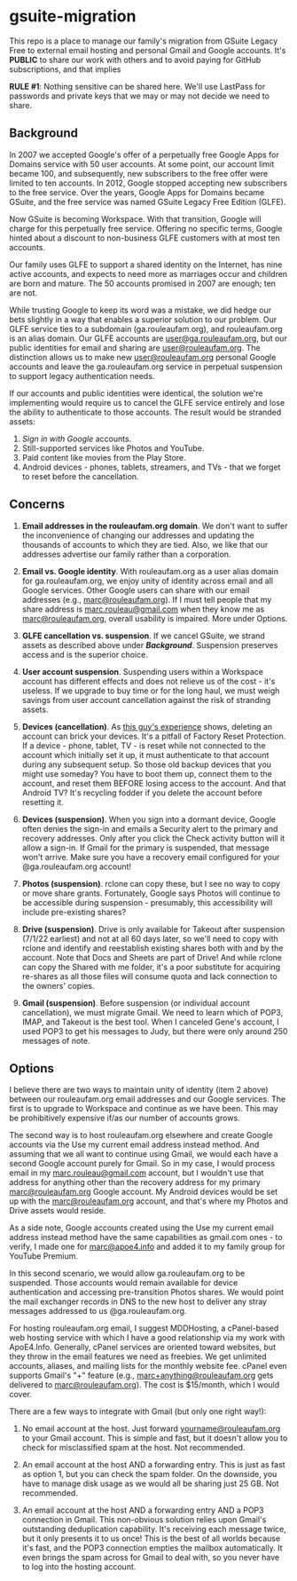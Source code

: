 # gsuite-migration

This repo is a place to manage our family's migration from GSuite Legacy Free to external email hosting and personal Gmail and Google accounts. It's **PUBLIC** to share our work with others and to avoid paying for GitHub subscriptions, and that implies

**RULE #1**: Nothing sensitive can be shared here. We'll use LastPass for passwords and private keys that we may or may not decide we need to share.

## Background

In 2007 we accepted Google's offer of a perpetually free Google Apps for Domains service with 50 user accounts. At some point, our account limit became 100, and subsequently, new subscribers to the free offer were limited to ten accounts. In 2012, Google stopped accepting new subscribers to the free service. Over the years, Google Apps for Domains became GSuite, and the free service was named GSuite Legacy Free Edition (GLFE).

Now GSuite is becoming Workspace. With that transition, Google will charge for this perpetually free service. Offering no specific terms, Google hinted about a discount to non-business GLFE customers with at most ten accounts.

Our family uses GLFE to support a shared identity on the Internet, has nine active accounts, and expects to need more as marriages occur and children are born and mature. The 50 accounts promised in 2007 are enough; ten are not.

While trusting Google to keep its word was a mistake, we did hedge our bets slightly in a way that enables a superior solution to our problem. Our GLFE service ties to a subdomain (ga.rouleaufam.org), and rouleaufam.org is an alias domain. Our GLFE accounts are user@ga.rouleaufam.org, but our public identities for email and sharing are user@rouleaufam.org. The distinction allows us to make new user@rouleaufam.org personal Google accounts and leave the ga.rouleaufam.org service in perpetual suspension to support legacy authentication needs.

If our accounts and public identities were identical, the solution we're implementing would require us to cancel the GLFE service entirely and lose the ability to authenticate to those accounts. The result would be stranded assets:

1. _Sign in with Google_ accounts.
2. Still-supported services like Photos and YouTube.
3. Paid content like movies from the Play Store.
4. Android devices - phones, tablets, streamers, and TVs - that we forget to reset before the cancellation.

## Concerns

1. __Email addresses in the rouleaufam.org domain__. We don't want to suffer the inconvenience of changing our addresses and updating the thousands of accounts to which they are tied. Also, we like that our addresses advertise our family rather than a corporation.

2. __Email vs. Google identity__. With rouleaufam.org as a user alias domain for ga.rouleaufam.org, we enjoy unity of identity across email and all Google services. Other Google users can share with our email addresses (e.g., marc@rouleaufam.org). If I must tell people that my share address is marc.rouleau@gmail.com when they know me as marc@rouleaufam.org, overall usability is impaired. More under Options.

3. __GLFE cancellation vs. suspension__. If we cancel GSuite, we strand assets as described above under ___Background___. Suspension preserves access and is the superior choice.

4. __User account suspension__. Suspending users within a Workspace account has different effects and does not relieve us of the cost - it's useless. If we upgrade to buy time or for the long haul, we must weigh savings from user account cancellation against the risk of stranding assets.

5. __Devices (cancellation)__. As [this guy's experience](https://support.google.com/a/thread/8686383/leaving-gsuite-experience) shows, deleting an account can brick your devices. It's a pitfall of Factory Reset Protection. If a device - phone, tablet, TV - is reset while not connected to the account which initially set it up, it must authenticate to that account during any subsequent setup. So those old backup devices that you might use someday? You have to boot them up, connect them to the account, and reset them BEFORE losing access to the account. And that Android TV? It's recycling fodder if you delete the account before resetting it.

6. __Devices (suspension)__. When you sign into a dormant device, Google often denies the sign-in and emails a Security alert to the primary and recovery addresses. Only after you click the Check activity button will it allow a sign-in. If Gmail for the primary is suspended, that message won't arrive. Make sure you have a recovery email configured for your @ga.rouleaufam.org account!

7. __Photos (suspension)__. rclone can copy these, but I see no way to copy or move share grants. Fortunately, Google says Photos will continue to be accessible during suspension - presumably, this accessibility will include pre-existing shares?

8. __Drive (suspension)__. Drive is only available for Takeout after suspension (7/1/22 earliest) and not at all 60 days later, so we'll need to copy with rclone and identify and reestablish existing shares both with and by the account. Note that Docs and Sheets are part of Drive! And while rclone can copy the Shared with me folder, it's a poor substitute for acquiring re-shares as all those files will consume quota and lack connection to the owners' copies.

9. __Gmail (suspension)__. Before suspension (or individual account cancellation), we must migrate Gmail. We need to learn which of POP3, IMAP, and Takeout is the best tool. When I canceled Gene's account, I used POP3 to get his messages to Judy, but there were only around 250 messages of note.

## Options

I believe there are two ways to maintain unity of identity (item 2 above) between our rouleaufam.org email addresses and our Google services. The first is to upgrade to Workspace and continue as we have been. This may be prohibitively expensive if/as our number of accounts grows.

The second way is to host rouleaufam.org elsewhere and create Google accounts via the Use my current email address instead method. And assuming that we all want to continue using Gmail, we would each have a second Google account purely for Gmail. So in my case, I would process email in my marc.rouleau@gmail.com account, but I wouldn't use that address for anything other than the recovery address for my primary marc@rouleaufam.org Google account. My Android devices would be set up with the marc@rouleaufam.org account, and that's where my Photos and Drive assets would reside.

As a side note, Google accounts created using the Use my current email address instead method have the same capabilities as gmail.com ones - to verify, I made one for marc@apoe4.info and added it to my family group for YouTube Premium.

In this second scenario, we would allow ga.rouleaufam.org to be suspended. Those accounts would remain available for device authentication and accessing pre-transition Photos shares. We would point the mail exchanger records in DNS to the new host to deliver any stray messages addressed to us @ga.rouleaufam.org.

For hosting rouleaufam.org email, I suggest MDDHosting, a cPanel-based web hosting service with which I have a good relationship via my work with ApoE4.Info. Generally, cPanel services are oriented toward websites, but they throw in the email features we need as freebies. We get unlimited accounts, aliases, and mailing lists for the monthly website fee. cPanel even supports Gmail's "+" feature (e.g., marc+anything@rouleaufam.org gets delivered to marc@rouleaufam.org). The cost is $15/month, which I would cover.

There are a few ways to integrate with Gmail (but only one right way!):

1. No email account at the host. Just forward yourname@rouleaufam.org to your Gmail account. This is simple and fast, but it doesn't allow you to check for misclassified spam at the host. Not recommended.

2. An email account at the host AND a forwarding entry. This is just as fast as option 1, but you can check the spam folder. On the downside, you have to manage disk usage as we would all be sharing just 25 GB. Not recommended.

3. An email account at the host AND a forwarding entry AND a POP3 connection in Gmail. This non-obvious solution relies upon Gmail's outstanding deduplication capability. It's receiving each message twice, but it only presents it to us once! This is the best of all worlds because it's fast, and the POP3 connection empties the mailbox automatically. It even brings the spam across for Gmail to deal with, so you never have to log into the hosting account.
